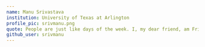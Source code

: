 ```yaml
---
name: Manu Srivastava
institution: University of Texas at Arlington
profile_pic: srivmanu.png
quote: People are just like days of the week. I, my dear friend, am Friday.
github_user: srivmanu
---
```

